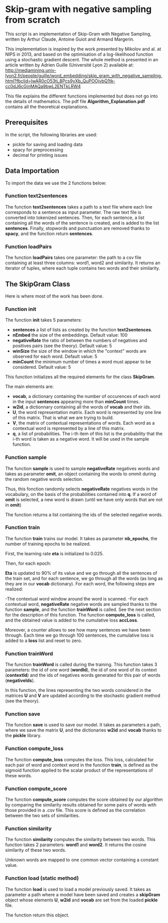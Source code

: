 # Skip-gram with negative sampling from scratch 

This script is an implementation of Skip-Gram with Negative Sampling, written by Arthur Claude, 
Antoine Guiot and Armand Margerin.

This implementation is inspired by the work presented by Mikolov and al. at NIPS in 2013, 
and based on the optimisation of a log-likelihood function using a stochastic gradient descent. 
The whole method is presented in an article written by Adrien Guille (Université Lyon 2) available at:
http://mediamining.univ-lyon2.fr/people/guille/word_embedding/skip_gram_with_negative_sampling.html?fbclid=IwAR0cO53tj_8Pcs9yXb_QuPOOjvbQ1tk-cc0dJ6cGinMAQa9bwL2ENTkLRW4

This file explains the different functions implemented but does not go into the details of mathematics. The pdf file **Algorithm_Explanation.pdf** contains all the theoretical explanations.

## Prerequisites

In the script, the following libraries are used:
- pickle for saving and loading data
- spacy for preprocessing
- decimal for printing issues


## Data Importation

To import the data we use the 2 functions below:

### Function text2sentences
The function **text2sentences** takes a path to a text file where each line corresponds to a sentence as input parameter.
The raw text file is converted into tokenized sentences.
Then, for each sentence, a list containing all the words of the sentence is created, and is added to the list **sentences**. 
Finally, stopwords and punctuation are removed thanks to **spacy**, and the function return **sentences**.

### Function loadPairs
The function **loadPairs** takes one parameter: the path to a csv file containing at 
least three columns: word1, word2 and similarity. 
It returns an iterator of tuples, where each tuple contains two words and their similarity.

## The SkipGram Class

Here is where most of the work has been done.

### Function __init__
The function **__init__** takes 5 parameters:
- **sentences** a list of lists as created by the function **text2sentences**.
- **nEmbed** the size of the embeddings. Default value: 100
- **negativeRate** the ratio of between the numbers of negatives and positives pairs (see the theory). Default value: 5
- **winSize** the size of the window in which the "context" words are observed for each word. Default value: 5 
- **minCount** the minimum number of times a word must appear to be considered. Default value: 5 

This function initializes all the required elements for the class **SkipGram**.

The main elements are:
- **vocab**, a dictionary containing the number of occurences of each word in the input **sentences** appearing more than **minCount** times.
- **w2id**, a dictionnary containing all the words of **vocab** and their ids.
- **U**, the word representation matrix. Each word is represented by one line of this matrix. That is what we are trying to build.
- **V**, the matrix of contextual representations of words. Each word as a contextual word is represented by a line of this matrix.
- **q**, a list of probabilities. The i-th item of this list is the probability that the i-th word is taken as a negative word. It will be used in the sample function.

### Function sample
The function **sample** is used to sample **negativeRate** negatives words and takes as parameter **omit**, an object containing the words to ommit during the random negative words selection.

Thus, this fonction randomly selects **negativeRate** negatives words in the vocabulary, on the basis of the probabilities contained into **q**. If a word of **omit** is selected, a new word is drawn (until we have only words that are not in **omit**)

The function returns a list containing the ids of the selected negative words.

### Function train
The function **train** trains our model. It takes as parameter **nb_epochs**, the number of training epochs to be realized.

First, the learning rate **eta** is initialized to 0.025. 

Then, for each epoch:

**Eta** is updated to 90% of its value and we go through all the sentences of the train set, and for each sentence,  we go through all the words (as long as they are in our **vocab** dictionary). 
For each word, the following steps are realized:

-The contextual word window around the word is scanned. 
-For each contextual word, **negativeRate** negative words are sampled thanks to the function **sample**, and the function **trainWord** is called. See the next section for the description of this function. The function **compute_loss** is called, and the obtained value is added to the cumulative loss **accLoss**.


Moreover, a counter allows to see how many sentences we have been through. Each time we go through 100 sentences, the cumulative loss is added to a **loss** list and reset to zero.


### Function trainWord
The function **trainWord** is called during the training. This function takes 3 parameters: the id of one word (**wordId**), the id of one word of its context (**contextId**) and the ids of negatives words generated for this pair of words (**negativeIds**).

In this function, the lines representing the two words considered in the matrices **U** and **V** are updated according to the stochastic gradient method (see the theory).

### Function save
The function **save** is used to save our model. It takes as parameters a path, where we save the matrix **U**, and the dictionaries **w2id** and **vocab** thanks to the **pickle** library.  

### Function compute_loss
The function **compute_loss** computes the loss. This loss, calculated for each pair of word and context word in the function **train**, is defined as the sigmoid function applied to the scalar product of the representations of these words. 

### Function compute_score
The function **compute_score** computes the score obtained by our algorithm by comparing the similarity results obtained for some pairs of words with those provided in a .csv file. This score is defined as the correlation between the two sets of similarities.

### Function similarity
The function **similarity** computes the similarity between two words. This function takes 2 parameters: **word1** and **word2**. It returns the cosine similarity of these two words.

Unknown words are mapped to one common vector containing a constant value.

### Function load (static method)
The function **load** is used to load a model previously saved. It takes as parameter a path where a model have been saved and creates a **skipGram** object whose elements **U**, **w2id** and **vocab** are set from the loaded **pickle** file.

The function return this object.




